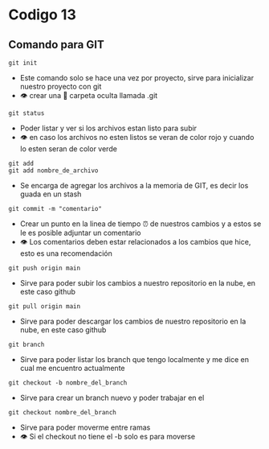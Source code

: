 # Codigo 13

## Comando para GIT

```
git init
```
- Este comando solo se hace una vez por proyecto, sirve para inicializar nuestro proyecto con git
- :eye: crear una :file_folder: carpeta oculta llamada .git

```
git status
```

- Poder listar y ver si los archivos estan listo para subir
- :eye: en caso los archivos no esten listos se veran de color rojo y cuando lo esten seran de color verde


```
git add 
git add nombre_de_archivo
```

- Se encarga de agregar los archivos a la memoria de GIT, es decir los guada en un stash


```
git commit -m "comentario"
```

- Crear un punto en la linea de tiempo :alarm_clock: de nuestros cambios y a estos se le es posible adjuntar un comentario
- :eye: Los comentarios deben estar relacionados a los cambios que hice, esto es una recomendación


```
git push origin main
```
- Sirve para poder subir los cambios a nuestro repositorio en la nube, en este caso github


```
git pull origin main
```
- Sirve para poder descargar los cambios de nuestro repositorio en la nube, en este caso github

```
git branch
```

- Sirve para poder listar los branch que tengo localmente y me dice en cual me encuentro actualmente

```
git checkout -b nombre_del_branch
```

- Sirve para crear un branch nuevo y poder trabajar en el

```
git checkout nombre_del_branch
```

- Sirve para poder moverme entre ramas
- 👁️ Si el checkout no tiene el -b solo es para moverse
